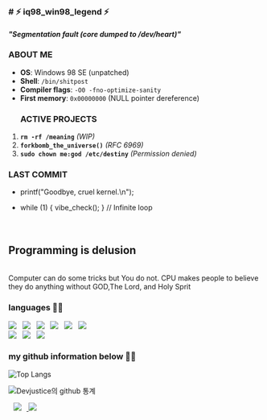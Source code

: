 ### # ⚡ iq98_win98_legend ⚡  
#### *"Segmentation fault (core dumped to /dev/heart)"*  

### **ABOUT ME**  
- **OS**: Windows 98 SE (unpatched)  
- **Shell**: `/bin/shitpost`  
- **Compiler flags**: `-O0 -fno-optimize-sanity`  
- **First memory**: `0x00000000` (NULL pointer dereference)  
  ### **ACTIVE PROJECTS**  
1. **`rm -rf /meaning`** *(WIP)*  
2. **`forkbomb_the_universe()`** *(RFC 6969)*  
3. **`sudo chown me:god /etc/destiny`** *(Permission denied)*  

### **LAST COMMIT**  

- printf("Goodbye, cruel kernel.\n");  
+ while (1) { vibe_check(); } // Infinite loop  
<br><br>




## Programming is delusion
<br>
Computer can do some tricks but You do not. 
CPU makes people to believe they do anything without GOD,The Lord, and Holy Sprit
<br>

### languages 🐱‍💻

<a href=""><img src="https://img.icons8.com/cotton/40/000000/android-os.png"/></a>&nbsp;&nbsp;
<a href=""><img src="https://img.icons8.com/color/40/000000/git.png"/></a>&nbsp;&nbsp;
<a href=""><img src="https://img.icons8.com/color/40/000000/linux.png"/></a>&nbsp;&nbsp;
<a href=""><img src="https://img.icons8.com/ios-filled/40/000000/mysql-logo.png"/></a>&nbsp;&nbsp;
<a href=""><img src="https://img.icons8.com/color/40/000000/microsoft.png"/></a>&nbsp;&nbsp;
<a href=""><img src="https://img.icons8.com/color/40/000000/java.png"/></a>&nbsp;&nbsp;
<br>
<a href=""><img src="https://img.icons8.com/color/40/000000/python.png"/></a>&nbsp;&nbsp;
<a href=""><img src="https://img.icons8.com/color/40/000000/c.png"/></a>&nbsp;&nbsp;
<a href=""><img src="https://img.icons8.com/color/40/000000/ubuntu.png"/></a>&nbsp;&nbsp;




### my github information below 👩‍💻 


![Top Langs](https://github-readme-stats.vercel.app/api/top-langs/?username=Devjustice&layout=compact&hide_border=true)

![ Devjustice의 github 통계 ](https://github-readme-stats.vercel.app/api?username=Devjustice&hide=prs&show_icons=true&hide_border=true&title_color=000)



<a href="https://linkedin.com/in/george-c-82737624a/">
    <img 
        src="http://img.shields.io/badge/-linkedin-black?style=flat&logo=linkedin&link=https://linkedin.com/in/george-c-82737624a/"
        style="height : auto; margin-left : 10px; margin-right : 10px;"/>
</a>
<a href="https://hits.seeyoufarm.com"><img src="https://hits.seeyoufarm.com/api/count/incr/badge.svg?url=https%3A%2F%2Fgithub.com%2FDevjustice&count_bg=%2379C83D&title_bg=%23555555&icon=&icon_color=%23E7E7E7&title=hits&edge_flat=false"/></a>
